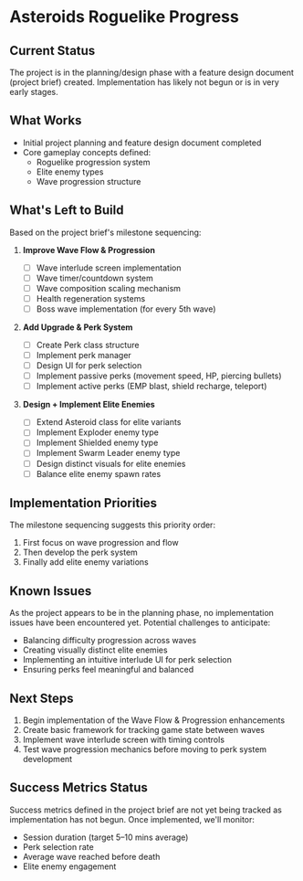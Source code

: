 # Asteroids Roguelike Progress

## Current Status

The project is in the planning/design phase with a feature design document (project brief) created. Implementation has likely not begun or is in very early stages.

## What Works

- Initial project planning and feature design document completed
- Core gameplay concepts defined:
  - Roguelike progression system
  - Elite enemy types
  - Wave progression structure

## What's Left to Build

Based on the project brief's milestone sequencing:

1. **Improve Wave Flow & Progression**

   - [ ] Wave interlude screen implementation
   - [ ] Wave timer/countdown system
   - [ ] Wave composition scaling mechanism
   - [ ] Health regeneration systems
   - [ ] Boss wave implementation (for every 5th wave)

2. **Add Upgrade & Perk System**

   - [ ] Create Perk class structure
   - [ ] Implement perk manager
   - [ ] Design UI for perk selection
   - [ ] Implement passive perks (movement speed, HP, piercing bullets)
   - [ ] Implement active perks (EMP blast, shield recharge, teleport)

3. **Design + Implement Elite Enemies**
   - [ ] Extend Asteroid class for elite variants
   - [ ] Implement Exploder enemy type
   - [ ] Implement Shielded enemy type
   - [ ] Implement Swarm Leader enemy type
   - [ ] Design distinct visuals for elite enemies
   - [ ] Balance elite enemy spawn rates

## Implementation Priorities

The milestone sequencing suggests this priority order:

1. First focus on wave progression and flow
2. Then develop the perk system
3. Finally add elite enemy variations

## Known Issues

As the project appears to be in the planning phase, no implementation issues have been encountered yet. Potential challenges to anticipate:

- Balancing difficulty progression across waves
- Creating visually distinct elite enemies
- Implementing an intuitive interlude UI for perk selection
- Ensuring perks feel meaningful and balanced

## Next Steps

1. Begin implementation of the Wave Flow & Progression enhancements
2. Create basic framework for tracking game state between waves
3. Implement wave interlude screen with timing controls
4. Test wave progression mechanics before moving to perk system development

## Success Metrics Status

Success metrics defined in the project brief are not yet being tracked as implementation has not begun. Once implemented, we'll monitor:

- Session duration (target 5–10 mins average)
- Perk selection rate
- Average wave reached before death
- Elite enemy engagement
